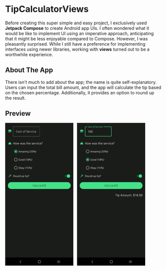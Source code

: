 # TipCalculatorViews
Before creating this super simple and easy project, I exclusively used **Jetpack Compose** to create Android app UIs. I often wondered what it would be like to implement UI using an imperative approach, anticipating that it might be less enjoyable compared to Compose. However, I was pleasantly surprised. While I still have a preference for implementing interfaces using newer libraries, working with **views** turned out to be a worthwhile experience.

## About The App
There isn't much to add about the app; the name is quite self-explanatory. Users can input the total bill amount, and the app will calculate the tip based on the chosen percentage. Additionally, it provides an option to round up the result.

## Preview
<p align="left">
    <img src="Preview Images/TipCalculatorViews[1].png" alt="Main Page [1]" width="220" height="460">&nbsp;&nbsp;
    <img src="Preview Images/TipCalculatorViews[2].png" alt="Main Page [2]" width="220" height="460">&nbsp;&nbsp;
</p>

